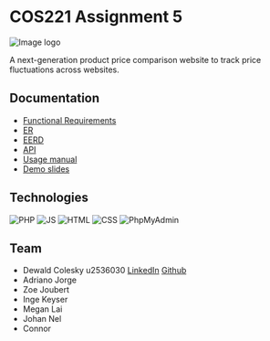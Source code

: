 # COS221 Assignment 5
![Image logo]()
<p> A next-generation product price comparison website to track price fluctuations across websites. </p>

## Documentation
* [Functional Requirements]()
* [ER](https://github.com/u23608821/COS221_Assignment_5/blob/master/The%20Primary%20keys%20(E)ER_V3.drawio.pdf)
* [EERD]()
* [API](https://github.com/u23608821/COS221_Assignment_5/blob/master/API_Documentation.md)
* [Usage manual]()
* [Demo slides]()

## Technologies
![PHP](https://raw.githubusercontent.com/marwin1991/profile-technology-icons/refs/heads/main/icons/php.png)
![JS](https://raw.githubusercontent.com/marwin1991/profile-technology-icons/refs/heads/main/icons/javascript.png)
![HTML](https://raw.githubusercontent.com/marwin1991/profile-technology-icons/refs/heads/main/icons/html.png)
![CSS](https://raw.githubusercontent.com/marwin1991/profile-technology-icons/refs/heads/main/icons/css.png)
![PhpMyAdmin]()

## Team
* Dewald Colesky u2536030 [LinkedIn](www.linkedin.com/in/dewald-colesky-165400217) [Github](https://github.com/amJohnnyma)
* Adriano Jorge
* Zoe Joubert
* Inge Keyser
* Megan Lai
* Johan Nel
* Connor
